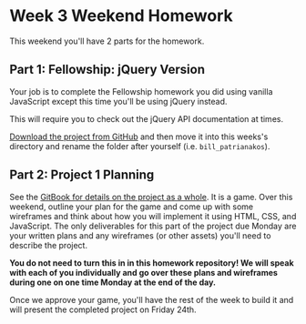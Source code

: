 # Week 3 Weekend Homework

This weekend you'll have 2 parts for the homework.

## Part 1: Fellowship: jQuery Version

Your job is to complete the Fellowship homework you did using vanilla JavaScript except this time you'll be using jQuery instead.

This will require you to check out the jQuery API documentation at times.

[Download the project from GitHub](https://github.com/ga-chicago/fellowship/archive/master.zip) and then move it into this weeks's directory and rename the folder after yourself (i.e. `bill_patrianakos`).

## Part 2: Project 1 Planning

See the [GitBook for details on the project as a whole](https://billpatrianakos.gitbooks.io/wdi-bandits/content/03_intermediate_front_end/project.html). It is a game. Over this weekend, outline your plan for the game and come up with some wireframes and think about how you will implement it using HTML, CSS, and JavaScript. The only deliverables for this part of the project due Monday are your written plans and any wireframes (or other assets) you'll need to describe the project. 

__You do not need to turn this in in this homework repository! We will speak with each of you individually and go over these plans and wireframes during one on one time Monday at the end of the day.__

Once we approve your game, you'll have the rest of the week to build it and will present the completed project on Friday 24th.

